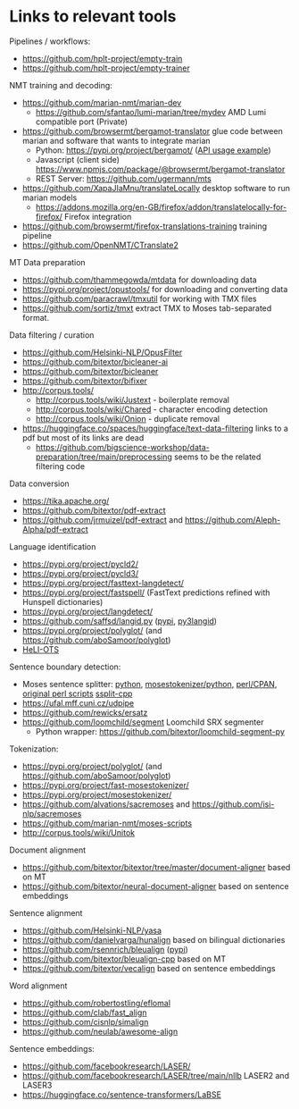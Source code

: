 # Links to relevant tools


Pipelines / workflows:

* https://github.com/hplt-project/empty-train
* https://github.com/hplt-project/empty-trainer

NMT training and decoding:

* https://github.com/marian-nmt/marian-dev
  * https://github.com/sfantao/lumi-marian/tree/mydev AMD Lumi compatible port (Private)
* https://github.com/browsermt/bergamot-translator glue code between marian and software that wants to integrate marian
  * Python: https://pypi.org/project/bergamot/ ([API usage example](https://github.com/browsermt/bergamot-translator/blob/main/bindings/python/cmds.py#L71-L99))
  * Javascript (client side) https://www.npmjs.com/package/@browsermt/bergamot-translator
  * REST Server: https://github.com/ugermann/mts
* https://github.com/XapaJIaMnu/translateLocally desktop software to run marian models
  * https://addons.mozilla.org/en-GB/firefox/addon/translatelocally-for-firefox/ Firefox integration
* https://github.com/browsermt/firefox-translations-training training pipeline
* https://github.com/OpenNMT/CTranslate2


MT Data preparation

* https://github.com/thammegowda/mtdata for downloading data
* https://pypi.org/project/opustools/ for downloading and converting data
* https://github.com/paracrawl/tmxutil for working with TMX files
* https://github.com/sortiz/tmxt extract TMX to Moses tab-separated format.

Data filtering / curation

* https://github.com/Helsinki-NLP/OpusFilter
* https://github.com/bitextor/bicleaner-ai
* https://github.com/bitextor/bicleaner
* https://github.com/bitextor/bifixer
* http://corpus.tools/
  * http://corpus.tools/wiki/Justext - boilerplate removal
  * http://corpus.tools/wiki/Chared - character encoding detection
  * http://corpus.tools/wiki/Onion - duplicate removal
* https://huggingface.co/spaces/huggingface/text-data-filtering links to a pdf but most of its links are dead
  * https://github.com/bigscience-workshop/data-preparation/tree/main/preprocessing seems to be the related filtering code

Data conversion

* https://tika.apache.org/
* https://github.com/bitextor/pdf-extract
* https://github.com/jrmuizel/pdf-extract and https://github.com/Aleph-Alpha/pdf-extract


Language identification

* https://pypi.org/project/pycld2/
* https://pypi.org/project/pycld3/
* https://pypi.org/project/fasttext-langdetect/
* https://pypi.org/project/fastspell/ (FastText predictions refined with Hunspell dictionaries)
* https://pypi.org/project/langdetect/
* https://github.com/saffsd/langid.py ([pypi](https://pypi.org/project/langid/), [py3langid](https://pypi.org/project/py3langid/))
* https://pypi.org/project/polyglot/ (and https://github.com/aboSamoor/polyglot)
* [HeLI-OTS](https://zenodo.org/record/6077089)


Sentence boundary detection:

* Moses sentence splitter: [python](https://pypi.org/project/sentence-splitter/), [mosestokenizer/python](https://pypi.org/project/mosestokenizer/), [perl/CPAN](https://metacpan.org/pod/Lingua::Sentence), [original perl scripts](https://www.statmt.org/europarl/v7/tools.tgz) [ssplit-cpp](https://github.com/ugermann/ssplit-cpp)
* https://ufal.mff.cuni.cz/udpipe
* https://github.com/rewicks/ersatz
* https://github.com/loomchild/segment Loomchild SRX segmenter
  * Python wrapper: https://github.com/bitextor/loomchild-segment-py


Tokenization:

* https://pypi.org/project/polyglot/ (and https://github.com/aboSamoor/polyglot)
* https://pypi.org/project/fast-mosestokenizer/
* https://pypi.org/project/mosestokenizer/
* https://github.com/alvations/sacremoses and https://github.com/isi-nlp/sacremoses
* https://github.com/marian-nmt/moses-scripts
* http://corpus.tools/wiki/Unitok


Document alignment

* https://github.com/bitextor/bitextor/tree/master/document-aligner based on MT
* https://github.com/bitextor/neural-document-aligner based on sentence embeddings


Sentence alignment

* https://github.com/Helsinki-NLP/yasa
* https://github.com/danielvarga/hunalign based on bilingual dictionaries
* https://github.com/rsennrich/bleualign ([pypi](https://pypi.org/project/pypi-bleualign/))
* https://github.com/bitextor/bleualign-cpp based on MT
* https://github.com/bitextor/vecalign based on sentence embeddings


Word alignment

* https://github.com/robertostling/eflomal
* https://github.com/clab/fast_align
* https://github.com/cisnlp/simalign
* https://github.com/neulab/awesome-align


Sentence embeddings:
* https://github.com/facebookresearch/LASER/
* https://github.com/facebookresearch/LASER/tree/main/nllb LASER2 and LASER3
* https://huggingface.co/sentence-transformers/LaBSE
